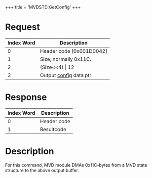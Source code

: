 +++
title = 'MVDSTD:GetConfig'
+++

# Request

| Index Word | Description                                       |
|------------|---------------------------------------------------|
| 0          | Header code \[0x001D0042\]                        |
| 1          | Size, normally 0x11C.                             |
| 2          | (Size\<\<4) \| 12                                 |
| 3          | Output [config](MVD_Services "wikilink") data ptr |

# Response

| Index Word | Description |
|------------|-------------|
| 0          | Header code |
| 1          | Resultcode  |

# Description

For this command, MVD module DMAs 0x11C-bytes from a MVD state structure
to the above output buffer.
